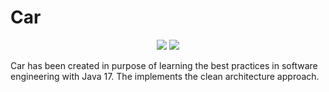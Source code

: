 # Car

<p align="center">
    <a href="https://github.com/ImedZnd/car/issuess" alt="Issuess">
        <img src="https://img.shields.io/github/issues/ImedZnd/car" /></a>
    <a href="https://github.com/ImedZnd/car/blob/dev/LICENSE" alt="LICENSE">
        <img src="https://img.shields.io/github/license/ImedZnd/car" /></a>
</p>

Car has been created in purpose of learning the best practices in software engineering with Java 17.
The implements the clean architecture approach.


